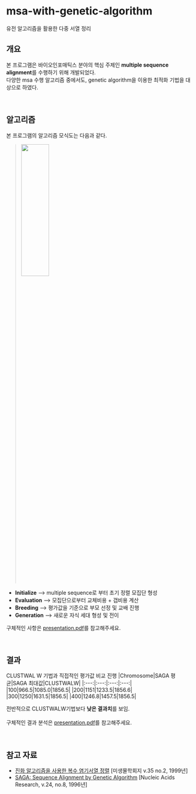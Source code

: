 # msa-with-genetic-algorithm
유전 알고리즘을 활용한 다중 서열 정리

## 개요 
본 프로그램은 바이오인포매틱스 분야의 핵심 주제인 **multiple sequence alignment**를 수행하기 위해 개발되었다.  
다양한 msa 수행 알고리즘 중에서도, genetic algorithm을 이용한 최적화 기법을 대상으로 하였다.

<br>

## 알고리즘 
본 프로그램의 알고리즘 모식도는 다음과 같다.  
> <img src="https://user-images.githubusercontent.com/45115733/214784959-f15d8db2-5531-4202-bfb0-12e900cdc469.png" width="40%" height="30%"/>

+ **Initialize** --> multiple sequence로 부터 초기 정렬 모집단 형성
+ **Evaluation** --> 모집단으로부터 교체비용 + 갭비용 계산
+ **Breeding** --> 평가값을 기준으로 부모 선정 및 교배 진행
+ **Generation** --> 새로운 자식 세대 형성 및 전이  

구체적인 사항은 [presentation.pdf](https://github.com/82KJ/msa-with-genetic-algorithm/blob/main/presentation.pdf)를 참고해주세요.

<br>

## 결과
CLUSTWAL W 기법과 직접적인 평가값 비교 진행
|Chromosome|SAGA 평균|SAGA 최대값|CLUSTWALW|
|:---:|:---:|:---:|:---:|
|100|966.5|1085.0|1856.5|
|200|1151|1233.5|1856.6|
|300|1250|1631.5|1856.5|
|400|1246.8|1457.5|1856.5|

전반적으로 CLUSTWALW기법보다 **낮은 결과치**를 보임.  
<br>
구체적인 결과 분석은 [presentation.pdf](https://github.com/82KJ/msa-with-genetic-algorithm/blob/main/presentation.pdf)를 참고해주세요.

<br>

## 참고 자료
- [진화 알고리즘을 사용한 복수 염기서열 정렬](https://scienceon.kisti.re.kr/srch/selectPORSrchArticle.do?cn=JAKO199911919923925) [미생물학회지 v.35 no.2, 1999년]
- [SAGA: Sequence Alignment by Genetic Algorithm](https://academic.oup.com/nar/article/24/8/1515/2359898) [Nucleic Acids Research, v.24, no.8, 1996년]



